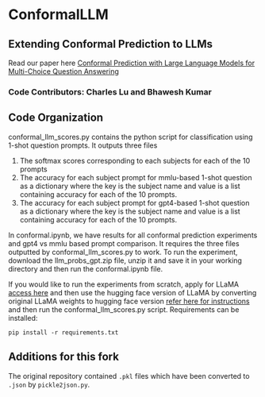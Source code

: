# ConformalLLM
## Extending Conformal Prediction to LLMs 
Read our paper here [Conformal Prediction with Large Language Models for Multi-Choice Question Answering
](https://arxiv.org/abs/2305.18404)
### Code Contributors: Charles Lu and Bhawesh Kumar 
## Code Organization
conformal_llm_scores.py contains the python script for classification using 1-shot question prompts. It outputs three files
1) The softmax scores corresponding to each subjects for each of the 10 prompts
2) The accuracy for each subject prompt for mmlu-based 1-shot question as a dictionary where the key is the subject name and value is a list containing accuracy for each of the 10 prompts.
3) The accuracy for each subject prompt for gpt4-based 1-shot question as a dictionary where the key is the subject name and value is a list containing accuracy for each of the 10 prompts.

In conformal.ipynb, we have results for all conformal prediction experiments and gpt4 vs mmlu based prompt comparison. It requires the three files outputted by conformal_llm_scores.py to work. To run the experiment, download the llm_probs_gpt.zip file, unzip it and save it in your working directory and then run the conformal.ipynb file.

If you would like to run the experiments from scratch, apply for LLaMA [access here](https://docs.google.com/forms/d/e/1FAIpQLSfqNECQnMkycAp2jP4Z9TFX0cGR4uf7b_fBxjY_OjhJILlKGA/viewform) and then use the hugging face version of LLaMA by converting original LLaMA weights to hugging face version [refer here for instructions](https://huggingface.co/docs/transformers/main/model_doc/llama) and then run the conformal_llm_scores.py script. Requirements can be installed:
```
pip install -r requirements.txt
```

## Additions for this fork
The original repository contained `.pkl` files which have been converted to `.json` by `pickle2json.py`.